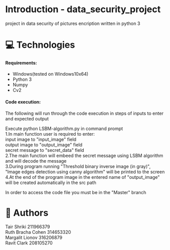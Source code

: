 # Introduction - data_security_project
project in data security of pictures encription written in python 3

# 💻 Technologies 

#### Requirements: <br />
  * Windows(tested on Windows10x64)
  * Python 3
  * Numpy
  * Cv2
  
  
#### Code execution: <br /> 
The following will run through the code execution in steps of inputs to enter and expected output

Execute python LSBM-algorithm.py in command prompt<br/>
1.In main function user is required to enter:<br />
    input image to "input_image" field<br />
    output image to "output_image" field<br />
    secret message to "secret_data" field<br />
2.The main function will embeed the secret message using LSBM algorithm and will decode the message<br />
3.During program running "Threshold binary inverse image (in gray)", "Image edges detection using canny algorithm"
will be printed to the screen<br />
4.At the end of the program image in the entered name of "output_image" will be created automatically in the src path<br />

In order to access the code file you must be in the "Master" branch

# 📗 Authors
Tair Shriki 211966379<br />
Ruth Bracha Cohen 314653320<br />
Margalit Lionov 316206879<br />
Ravit Clark 208105270<br />

